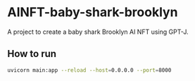 # AINFT-baby-shark-brooklyn
A project to create a baby shark Brooklyn AI NFT using GPT-J.


## How to run
```bash
uvicorn main:app --reload --host=0.0.0.0 --port=8000
```